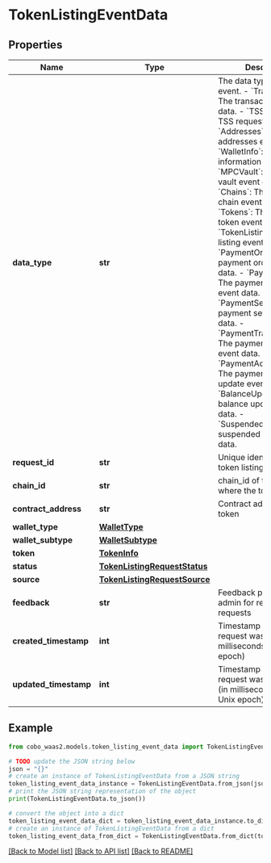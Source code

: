 # TokenListingEventData


## Properties

Name | Type | Description | Notes
------------ | ------------- | ------------- | -------------
**data_type** | **str** |  The data type of the event. - &#x60;Transaction&#x60;: The transaction event data. - &#x60;TSSRequest&#x60;: The TSS request event data. - &#x60;Addresses&#x60;: The addresses event data. - &#x60;WalletInfo&#x60;: The wallet information event data. - &#x60;MPCVault&#x60;: The MPC vault event data. - &#x60;Chains&#x60;: The enabled chain event data. - &#x60;Tokens&#x60;: The enabled token event data. - &#x60;TokenListing&#x60;: The token listing event data.        - &#x60;PaymentOrder&#x60;: The payment order event data. - &#x60;PaymentRefund&#x60;: The payment refund event data. - &#x60;PaymentSettlement&#x60;: The payment settlement event data. - &#x60;PaymentTransaction&#x60;: The payment transaction event data. - &#x60;PaymentAddressUpdate&#x60;: The payment address update event data. - &#x60;BalanceUpdateInfo&#x60;: The balance update event data. - &#x60;SuspendedToken&#x60;: The suspended token event data. | 
**request_id** | **str** | Unique identifier of the token listing request | 
**chain_id** | **str** | chain_id of the blockchain where the token exists | 
**contract_address** | **str** | Contract address of the token | 
**wallet_type** | [**WalletType**](WalletType.md) |  | 
**wallet_subtype** | [**WalletSubtype**](WalletSubtype.md) |  | 
**token** | [**TokenInfo**](TokenInfo.md) |  | [optional] 
**status** | [**TokenListingRequestStatus**](TokenListingRequestStatus.md) |  | 
**source** | [**TokenListingRequestSource**](TokenListingRequestSource.md) |  | [optional] 
**feedback** | **str** | Feedback provided by the admin for rejected requests | [optional] 
**created_timestamp** | **int** | Timestamp when the request was created (in milliseconds since Unix epoch) | [optional] 
**updated_timestamp** | **int** | Timestamp when the request was last updated (in milliseconds since Unix epoch) | [optional] 

## Example

```python
from cobo_waas2.models.token_listing_event_data import TokenListingEventData

# TODO update the JSON string below
json = "{}"
# create an instance of TokenListingEventData from a JSON string
token_listing_event_data_instance = TokenListingEventData.from_json(json)
# print the JSON string representation of the object
print(TokenListingEventData.to_json())

# convert the object into a dict
token_listing_event_data_dict = token_listing_event_data_instance.to_dict()
# create an instance of TokenListingEventData from a dict
token_listing_event_data_from_dict = TokenListingEventData.from_dict(token_listing_event_data_dict)
```
[[Back to Model list]](../README.md#documentation-for-models) [[Back to API list]](../README.md#documentation-for-api-endpoints) [[Back to README]](../README.md)


